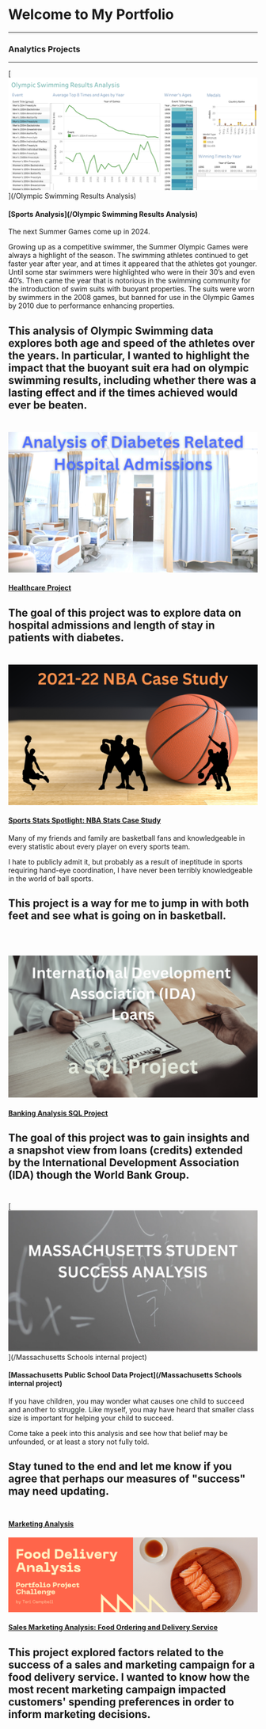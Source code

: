# Welcome to My Portfolio

---

### Analytics Projects
---
[<img src="images/Men's100FreeDashboardOverall.png?raw=true"/>](/Olympic Swimming Results Analysis)
#### [Sports Analysis](/Olympic Swimming Results Analysis)

The next Summer Games come up in 2024.

Growing up as a competitive swimmer, the Summer Olympic Games were always a highlight of the season. The swimming athletes continued to get faster year after year, and at times it appeared that the athletes got younger. Until some star swimmers were highlighted who were in their 30’s and even 40’s. Then came the year that is notorious in the swimming community for the introduction of swim suits with buoyant properties. The suits were worn by swimmers in the 2008 games, but banned for use in the Olympic Games by 2010 due to performance enhancing properties.

This analysis of Olympic Swimming data explores both age and speed of the athletes over the years. In particular, I wanted to highlight the impact that the buoyant suit era had on olympic swimming results, including whether there was a lasting effect and if the times achieved would ever be beaten.
<br><br>
---
[<img src="images/HospitalAdmissionsCoverImage.png?raw=true"/>](/Hospital_Data_Project)
#### [Healthcare Project](/Hospital_Data_Project)

The goal of this project was to explore data on hospital admissions and length of stay in patients with diabetes.
<br><br>
---

[<img src="images/NBAanalysis.png?raw=true"/>](/NBA_Project)
#### [Sports Stats Spotlight: NBA Stats Case Study](/NBA_Project)

Many of my friends and family are basketball fans and knowledgeable in every statistic about every player on every sports team.

I hate to publicly admit it, but probably as a result of ineptitude in sports requiring hand-eye coordination, I have never been terribly knowledgeable in the world of ball sports.

This project is a way for me to jump in with both feet and see what is going on in basketball.  
<br><br>
---

[<img src="images/IDA_Project_Cover_pic.png?raw=true"/>](/bank_project)
#### [Banking Analysis SQL Project](/bank_project)

The goal of this project was to gain insights and a snapshot view from loans (credits) extended by the International Development Association (IDA) though the World Bank Group.
<br><br>
---

[<img src="images/MA_Student_Success_Image.png?raw=true"/>](/Massachusetts Schools internal project)
#### [Massachusetts Public School Data Project](/Massachusetts Schools internal project)

If you have children, you may wonder what causes one child to succeed and another to struggle. Like myself, you may have heard that smaller class size is important for helping your child to succeed. 

Come take a peek into this analysis and see how that belief may be unfounded, or at least a story not fully told.

Stay tuned to the end and let me know if you agree that perhaps our measures of "success" may need updating.
<br><br>
---
#### [Marketing Analysis](https://www.linkedin.com/pulse/creating-my-first-portfolio-article-teri-campbell/)
[<img src="images/FirstPortfolioProjectPost.png?raw=true"/>](https://www.linkedin.com/pulse/creating-my-first-portfolio-article-teri-campbell/) 

#### [Sales Marketing Analysis: Food Ordering and Delivery Service](https://www.linkedin.com/pulse/creating-my-first-portfolio-article-teri-campbell/)
This project explored factors related to the success of a sales and marketing campaign for a food delivery service.  I wanted to know how the most recent marketing campaign impacted customers' spending preferences in order to inform marketing decisions.
<br><br>
---




